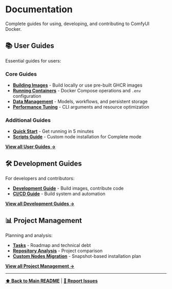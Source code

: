 # Documentation

Complete guides for using, developing, and contributing to ComfyUI Docker.

## 📚 User Guides

Essential guides for users:

### Core Guides
- **[Building Images](user-guides/building.md)** - Build locally or use pre-built GHCR images
- **[Running Containers](user-guides/running.md)** - Docker Compose operations and `.env` configuration
- **[Data Management](user-guides/data.md)** - Models, workflows, and persistent storage
- **[Performance Tuning](user-guides/performance.md)** - CLI arguments and resource optimization

### Additional Guides
- **[Quick Start](user-guides/quick-start.md)** - Get running in 5 minutes
- **[Scripts Guide](user-guides/scripts.md)** - Custom node installation for Complete mode

**[View all User Guides →](user-guides/index.md)**

## 🛠️ Development Guides

For developers and contributors:

- **[Development Guide](development-guides/development.md)** - Build images, contribute code
- **[CI/CD Guide](development-guides/ci-cd.md)** - Build system and automation

**[View all Development Guides →](development-guides/index.md)**

## 📊 Project Management

Planning and analysis:

- **[Tasks](project-management/tasks.md)** - Roadmap and technical debt
- **[Repository Analysis](project-management/repository-analysis.md)** - Project comparison
- **[Custom Nodes Migration](project-management/custom-nodes-migration.md)** - Snapshot-based installation plan

**[View all Project Management →](project-management/index.md)**

---

**[⬆ Back to Main README](../README.md)** | **[🐛 Report Issues](https://github.com/pixeloven/ComfyUI-Docker/issues)** 